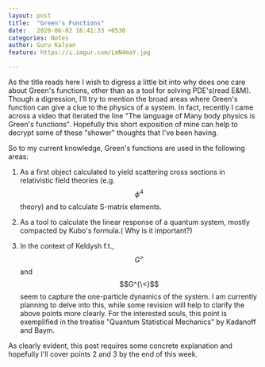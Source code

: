 ```yaml
---
layout: post
title:  "Green's Functions"
date:   2020-06-02 16:41:33 +0530
categories: Notes
author: Guru Kalyan
feature: https://i.imgur.com/LmN4maY.jpg

---
```



As the title reads here I wish to digress a little bit into why does one care about Green's functions, other than as a tool for solving PDE's(read E&M).
Though a digression, I'll try to mention the broad areas where Green's function
can give a clue to the physics of a system. In fact, recently I came across a
video that iterated the line "The language of Many body physics is Green's functions".
Hopefully this short exposition of mine can help to decrypt some of these "shower"
thoughts that I've been having.

So to my current knowledge, Green's functions are used in the following areas:

1. As a first object calculated to yield scattering cross sections in relativistic field theories (e.g. $$ \phi^4 $$ theory) and to calculate S-matrix elements.

2. As a tool to calculate the linear response of a quantum system, mostly
compacted by Kubo's formula.( Why is it important?)

3. In the context of Keldysh f.t., $$G^{>}$$ and $$G^{\<}$$ seem to capture the
one-particle dynamics of the system. I am currently planning to delve into this,
while some revision will help to clarify the above points more clearly.
For the interested souls, this point is exemplified in the treatise "Quantum Statistical
Mechanics" by Kadanoff and Baym.

As clearly evident, this post requires some concrete explanation and hopefully
I'll cover points 2 and 3 by the end of this week.
